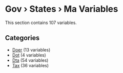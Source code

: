 # Gov › States › Ma Variables

This section contains 107 variables.

## Categories

- [Doer](doer/index.md) (13 variables)
- [Dot](dot/index.md) (4 variables)
- [Dta](dta/index.md) (54 variables)
- [Tax](tax/index.md) (36 variables)
